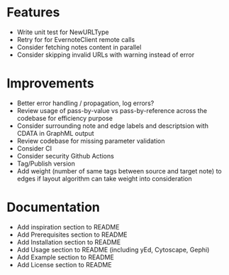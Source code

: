 # Features
* Write unit test for NewURLType
* Retry for for EvernoteClient remote calls
* Consider fetching notes content in parallel
* Consider skipping invalid URLs with warning instead of error

# Improvements
* Better error handling / propagation, log errors?
* Review usage of pass-by-value vs pass-by-reference across the codebase for efficiency purpose
* Consider surrounding note and edge labels and descriptsion with CDATA in GraphML output
* Review codebase for missing parameter validation
* Consider CI
* Consider security Github Actions
* Tag/Publish version
* Add weight (number of same tags between source and target note) to edges if layout algorithm can take weight into consideration

# Documentation
* Add inspiration section to README
* Add Prerequisites section to README
* Add Installation section to README
* Add Usage section to README (including yEd, Cytoscape, Gephi)
* Add Example section to README
* Add License section to README
